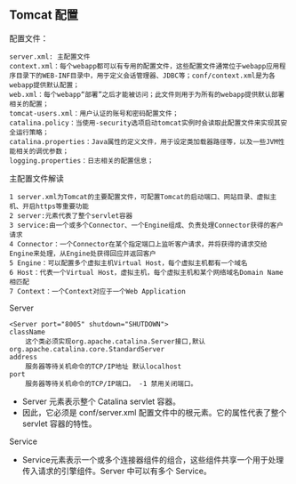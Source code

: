 ## Tomcat 配置

配置文件：

    server.xml: 主配置文件
    context.xml：每个webapp都可以有专用的配置文件，这些配置文件通常位于webapp应用程序目录下的WEB-INF目录中，用于定义会话管理器、JDBC等；conf/context.xml是为各webapp提供默认配置；
    web.xml：每个webapp“部署”之后才能被访问；此文件则用于为所有的webapp提供默认部署相关的配置；
    tomcat-users.xml：用户认证的账号和密码配置文件；
    catalina.policy：当使用-security选项启动tomcat实例时会读取此配置文件来实现其安全运行策略；
    catalina.properties：Java属性的定义文件，用于设定类加载器路径等，以及一些JVM性能相关的调优参数；
    logging.properties：日志相关的配置信息；

主配置文件解读

    1 server.xml为Tomcat的主要配置文件，可配置Tomcat的启动端口、网站目录、虚拟主机、开启https等重要功能
    2 server:元素代表了整个servlet容器
    3 service:由一个或多个Connector、一个Engine组成、负责处理Connector获得的客户请求
    4 Connector：一个Connector在某个指定端口上监听客户请求，并将获得的请求交给Engine来处理，从Engine处获得回应并返回客户
    5 Engine：可以配置多个虚拟主机Virtual Host，每个虚拟主机都有一个域名
    6 Host：代表一个Virtual Host，虚拟主机，每个虚拟主机和某个网络域名Domain Name相匹配
    7 Context：一个Context对应于一个Web Application

Server

    <Server port="8005" shutdown="SHUTDOWN">
    className
        这个类必须实现org.apache.catalina.Server接口,默认 org.apache.catalina.core.StandardServer
    address
        服务器等待关机命令的TCP/IP地址 默认localhost
    port
        服务器等待关机命令的TCP/IP端口。 -1 禁用关闭端口。

 - Server 元素表示整个 Catalina servlet 容器。
 - 因此，它必须是 conf/server.xml 配置文件中的根元素。它的属性代表了整个 servlet 容器的特性。

Service

 - Service元素表示一个或多个连接器组件的组合，这些组件共享一个用于处理传入请求的引擎组件。Server 中可以有多个 Service。
